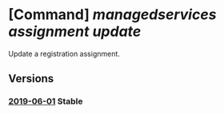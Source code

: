 # [Command] _managedservices assignment update_

Update a registration assignment.

## Versions

### [2019-06-01](/Resources/mgmt-plane/L3tzY29wZX0vcHJvdmlkZXJzL21pY3Jvc29mdC5tYW5hZ2Vkc2VydmljZXMvcmVnaXN0cmF0aW9uYXNzaWdubWVudHMve30=/2019-06-01.xml) **Stable**

<!-- mgmt-plane /{scope}/providers/microsoft.managedservices/registrationassignments/{} 2019-06-01 -->
